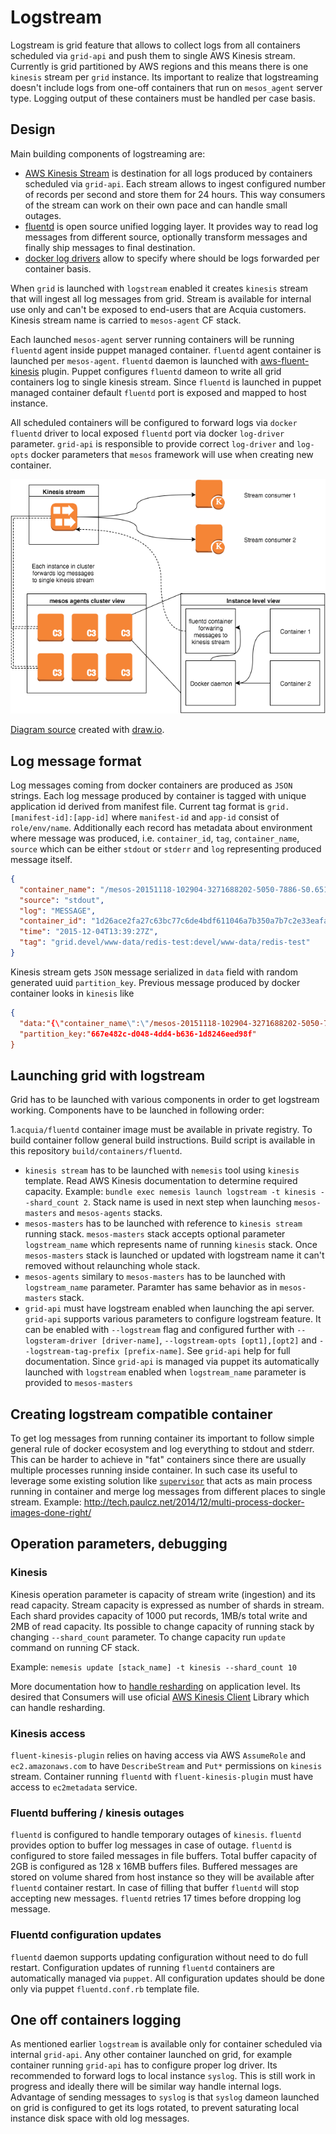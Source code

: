 # Logstream

Logstream is grid feature that allows to collect logs from all containers scheduled via `grid-api` and push them to single AWS Kinesis stream. Currently is grid partitioned by AWS regions and this means there is one `kinesis` stream per `grid` instance. Its important to realize that logstreaming doesn't include logs from one-off containers that run on `mesos_agent` server type. Logging output of these containers must be handled per case basis.

## Design

Main building components of logstreaming are:

* [AWS Kinesis Stream](https://aws.amazon.com/kinesis/streams/) is destination for all logs produced by containers scheduled via `grid-api`. Each stream allows to ingest configured number of records per second and store them for 24 hours. This way consumers of the stream can work on their own pace and can handle small outages.
* [fluentd](http://www.fluentd.org/) is open source unified logging layer. It provides way to read log messages from different source, optionally transform messages and finally ship messages to final destination.
* [docker log drivers](https://docs.docker.com/engine/reference/logging/overview/) allow to specify where should be logs forwarded per container basis.

When `grid` is launched with `logstream` enabled it creates `kinesis` stream that will ingest all log messages from grid. Stream is available for internal use only and can't be exposed to end-users that are Acquia customers. Kinesis stream name is carried to `mesos-agent` CF stack.

Each launched `mesos-agent` server running containers will be running `fluentd` agent inside puppet managed container. `fluentd` agent container is launched per `mesos-agent`. `fluentd` daemon is launched with [aws-fluent-kinesis](https://github.com/awslabs/aws-fluent-plugin-kinesis) plugin. Puppet configures `fluentd` dameon to write all grid containers log to single kinesis stream. Since `fluentd` is launched in puppet managed container default `fluentd` port is exposed and mapped to host instance.

All scheduled containers will be configured to forward logs via `docker fluentd` driver to local exposed `fluentd` port via docker `log-driver` parameter. `grid-api` is responsible to provide correct `log-driver` and `log-opts` docker parameters that `mesos` framework will use when creating new container.


![Grid logstream diagram](images/grid-logstream.png)

[Diagram source](images/grid-logstream.xml) created with [draw.io](https://www.draw.io/).

## Log message format

Log messages coming from docker containers are produced as `JSON` strings. Each log message produced by container is tagged with unique application id derived from manifest file. Current tag format is `grid.[manifest-id]:[app-id]` where `manifest-id` and `app-id` consist of `role/env/name`. Additionally each record has metadata about environment where message was produced, i.e. `container_id`, `tag`, `container_name`, `source` which can be either `stdout` or `stderr` and `log` representing produced message itself.

```json
{
  "container_name": "/mesos-20151118-102904-3271688202-5050-7886-S0.651d6d6d-1ebd-438e-b70e-f9955b98f6fb",
  "source": "stdout",
  "log": "MESSAGE",
  "container_id": "1d26ace2fa27c63bc77c6de4bdf611046a7b350a7b7c2e33eafac6b3cda5fe76",
  "time": "2015-12-04T13:39:27Z",
  "tag": "grid.devel/www-data/redis-test:devel/www-data/redis-test"
}
```

Kinesis stream gets `JSON` message serialized in `data` field with random generated uuid `partition_key`. Previous message produced by docker container looks in `kinesis` like

```json
{
  "data:"{\"container_name\":\"/mesos-20151118-102904-3271688202-5050-7886-S0.651d6d6d-1ebd-438e-b70e-f9955b98f6fb\",\"source\":\"stdout\",\"log\":\"MESSAGE\",\"container_id\":\"1d26ace2fa27c63bc77c6de4bdf611046a7b350a7b7c2e33eafac6b3cda5fe76\",\"time\":\"2015-12-04T13:39:27Z\",\"tag\":\"grid.devel/www-data/redis-test:devel/www-data/redis-test\"}",
  "partition_key:"667e482c-d048-4dd4-b636-1d8246eed98f"
}
```

## Launching grid with logstream

Grid has to be launched with various components in order to get logstream working. Components have to be launched in following order:

1.`acquia/fluentd` container image must be available in private registry. To build container follow general build instructions. Build script is available in this repository `build/containers/fluentd`.
* `kinesis stream` has to be launched with `nemesis` tool using `kinesis` template. Read AWS Kinesis documentation to determine required capacity. Example: `bundle exec nemesis launch logstream -t kinesis --shard_count 2`. Stack name is used in next step when launching `mesos-masters` and `mesos-agents` stacks.
* `mesos-masters` has to be launched with reference to `kinesis stream` running stack. `mesos-masters` stack accepts optional parameter `logstream_name` which represents name of running `kinesis` stack. Once `mesos-masters` stack is launched or updated with logstream name it can't removed without relaunching whole stack.
* `mesos-agents` similary to `mesos-masters` has to be launched with `logstream_name` parameter. Paramter has same behavior as in `mesos-masters` stack.
* `grid-api` must have logstream enabled when launching the api server. `grid-api` supports various parameters to configure logstream feature. It can be enabled with `--logstream` flag and configured further with `--logsteram-driver [driver-name]`, `--logstream-opts [opt1],[opt2]` and `--logstream-tag-prefix [prefix-name]`. See `grid-api` help for full documentation. Since `grid-api` is managed via puppet its automatically launched with `logstream` enabled when `logstream_name` parameter is provided to `mesos-masters`

## Creating logstream compatible container

To get log messages from running container its important to follow simple general rule of docker ecosystem and log everything to stdout and stderr. This can be harder to achieve in "fat" containers  since there are usually multiple processes running inside container. In such case its useful to leverage some existing solution like [`supervisor`](http://supervisord.org/) that acts as main process running in container and merge log messages from different places to single stream. Example: http://tech.paulcz.net/2014/12/multi-process-docker-images-done-right/

## Operation parameters, debugging

### Kinesis

Kinesis operation parameter is capacity of stream write (ingestion) and its read capacity. Stream capacity is expressed as number of shards in stream. Each shard provides capacity of 1000 put records, 1MB/s total write and 2MB of read capacity. Its possible to change capacity of running stack by changing `--shard_count` parameter. To change capacity run `update` command on running CF stack. 

Example: `nemesis update [stack_name] -t kinesis --shard_count 10`

More documentation how to [handle resharding](http://docs.aws.amazon.com/kinesis/latest/dev/kinesis-record-processor-scaling.html) on application level. Its desired that Consumers will use oficial [AWS Kinesis Client](http://docs.aws.amazon.com/kinesis/latest/dev/developing-consumers-with-kcl.html) Library which can handle resharding.

### Kinesis access

`fluent-kinesis-plugin` relies on having access via AWS `AssumeRole` and `ec2.amazonaws.com` to have `DescribeStream` and `Put*` permissions on `kinesis` stream. Container running `fluentd` with `fluent-kinesis-plugin` must have access to `ec2metadata` service.

### Fluentd buffering / kinesis outages

`fluentd` is configured to handle temporary outages of `kinesis`. `fluentd` provides option to buffer log messages in case of outage. `fluentd` is configured to store failed messages in file buffers. Total buffer capacity of 2GB is configured as 128 x 16MB buffers files. Buffered messages are stored on volume shared from host instance so they will be available after `fluentd` container restart. In case of filling that buffer `fluentd` will stop accepting new messages. `fluentd` retries 17 times before dropping log message.

### Fluentd configuration updates

`fluentd` daemon supports updating configuration without need to do full restart. Configuration updates of running `fluentd` containers are automatically managed via `puppet`. All configuration updates should be done only via puppet `fluentd.conf.rb` template file.

## One off containers logging

As mentioned earlier `logstream` is available only for container scheduled via internal `grid-api`. Any other container launched on grid, for example container running `grid-api` has to configure proper log driver. Its recommended to forward logs to local instance `syslog`. This is still work in progress and ideally there will be similar way handle internal logs. Advantage of sending messages to `syslog` is that `syslog` dameon launched on grid is configured to get its logs rotated, to prevent saturating local instance disk space with old log messages.
